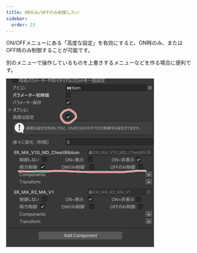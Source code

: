 ```yaml
---
title: ONのみ/OFFのみ制御したい
sidebar:
  order: 23
---
```


ON/OFFメニューにある「高度な設定」を有効にすると、ON時のみ、またはOFF時のみ制御することが可能です。

別のメニューで操作しているものを上書きするメニューなどを作る場合に便利です。

![](../../../assets/imgs/amc-only-onoff.png)
